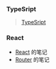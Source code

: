 ### TypeSript
> [TypeSript](TypeSript/docs?id=1、typescript-介绍)
### React
 + [React](React/docs?id=react-脚手架（cli）) 的笔记
 + [Router](React-Router/docs) 的笔记
